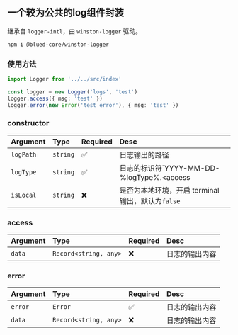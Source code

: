## 一个较为公共的log组件封装

继承自 `logger-intl`，由 `winston-logger` 驱动。

```bash
npm i @blued-core/winston-logger
```

### 使用方法

```typescript
import Logger from '../../src/index'

const logger = new Logger('logs', 'test')
logger.access({ msg: 'test' })
logger.error(new Error('test error'), { msg: 'test' })
```

### constructor

Argument|Type|Required|Desc
:--|:--|:--|:--
`logPath`|`string`|✅|日志输出的路径
`logType`|`string`|✅|日志的标识符`YYYY-MM-DD-%logType%.<access|error>.log`
`isLocal`|`string`|❌|是否为本地环境，开启 terminal 输出，默认为`false`

### access

Argument|Type|Required|Desc
:--|:--|:--|:--
`data`|`Record<string, any>`|❌|日志的输出内容

### error

Argument|Type|Required|Desc
:--|:--|:--|:--
`error`|`Error`|✅|日志的输出内容
`data`|`Record<string, any>`|❌|日志的输出内容

